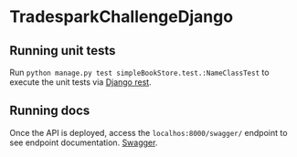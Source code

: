 # TradesparkChallengeDjango

## Running unit tests

Run `python manage.py test simpleBookStore.test.:NameClassTest` to execute the unit tests via [Django rest](https://www.django-rest-framework.org/api-guide/testing/).

## Running docs

Once the API is deployed, access the `localhos:8000/swagger/` endpoint to see endpoint documentation. [Swagger](https://www.swagger.io/).